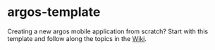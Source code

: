 argos-template
==============

Creating a new argos mobile application from scratch? Start with this template and follow along the topics in the [Wiki](https://github.com/SageSalesLogix/argos-template/wiki).

